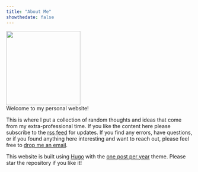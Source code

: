 ```yaml
---
title: "About Me"
showthedate: false
---
```


<div class="about">
  <img style="width: 200px" src="/img/j.jpg" />
  <div class="text">
Welcome to my personal website!

This is where I put a collection of random thoughts and ideas that come from my extra-professional time.
If you like the content here please subscribe to the [rss feed](/index.xml) for updates.
If you find any errors, have questions, or if you found anything here interesting and want to reach out, please feel free to <a href="mailto:john@jarv.org">drop me an email</a>.
  </div>
</div>

This website is built using [Hugo](https://gohugo.io/) with the [one post per year](https://github.com/jarv/one-post-per-year) theme. Please star the repository if you like it!
